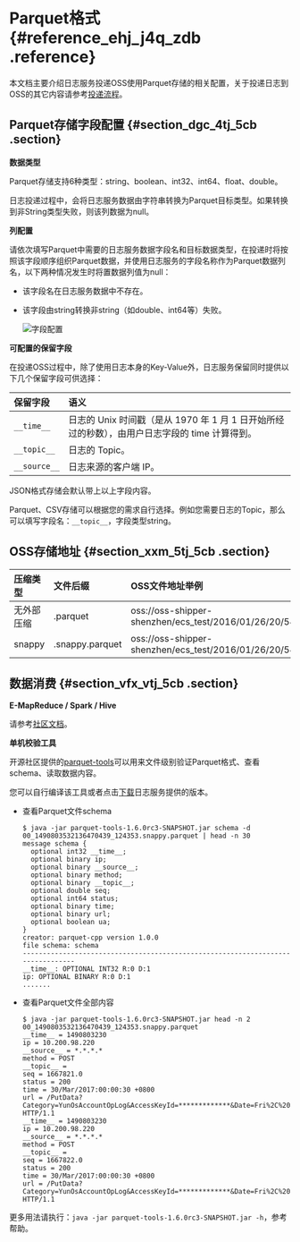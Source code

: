 # Parquet格式 {#reference_ehj_j4q_zdb .reference}

本文档主要介绍日志服务投递OSS使用Parquet存储的相关配置，关于投递日志到OSS的其它内容请参考[投递流程](intl.zh-CN/用户指南/数据投递/投递日志到OSS/投递流程.md#)。

## Parquet存储字段配置 {#section_dgc_4tj_5cb .section}

**数据类型**

Parquet存储支持6种类型：string、boolean、int32、int64、float、double。

日志投递过程中，会将日志服务数据由字符串转换为Parquet目标类型。如果转换到非String类型失败，则该列数据为null。

**列配置**

请依次填写Parquet中需要的日志服务数据字段名和目标数据类型，在投递时将按照该字段顺序组织Parquet数据，并使用日志服务的字段名称作为Parquet数据列名，以下两种情况发生时将置数据列值为null：

-   该字段名在日志服务数据中不存在。
-   该字段由string转换非string（如double、int64等）失败。

    ![](images/5812_zh-CN.png "字段配置")


**可配置的保留字段**

在投递OSS过程中，除了使用日志本身的Key-Value外，日志服务保留同时提供以下几个保留字段可供选择：

|保留字段|语义|
|:---|:-|
|`__time__`|日志的 Unix 时间戳（是从 1970 年 1 月 1 日开始所经过的秒数），由用户日志字段的 time 计算得到。|
|`__topic__`|日志的 Topic。|
|`__source__`|日志来源的客户端 IP。|

JSON格式存储会默认带上以上字段内容。

Parquet、CSV存储可以根据您的需求自行选择。例如您需要日志的Topic，那么可以填写字段名：`__topic__`，字段类型string。

## OSS存储地址 {#section_xxm_5tj_5cb .section}

|压缩类型|文件后缀|OSS文件地址举例|
|:---|:---|:--------|
|无外部压缩|.parquet|oss://oss-shipper-shenzhen/ecs\_test/2016/01/26/20/54\_1453812893059571256\_937.parquet|
|snappy|.snappy.parquet|oss://oss-shipper-shenzhen/ecs\_test/2016/01/26/20/54\_1453812893059571256\_937.snappy.parquet|

## 数据消费 {#section_vfx_vtj_5cb .section}

**E-MapReduce / Spark / Hive**

请参考[社区文档](https://cwiki.apache.org//confluence/display/Hive/LanguageManual+DDL)。

**单机校验工具**

开源社区提供的[parquet-tools](https://github.com/apache/parquet-mr/tree/master/parquet-tools?spm=0.0.0.0.dIDapW)可以用来文件级别验证Parquet格式、查看schema、读取数据内容。

您可以自行编译该工具或者点击[下载](http://logservice-resource.oss-cn-shanghai.aliyuncs.com/tools/parquet-tools-1.6.0rc3-SNAPSHOT.jar)日志服务提供的版本。

-   查看Parquet文件schema

    ```
    $ java -jar parquet-tools-1.6.0rc3-SNAPSHOT.jar schema -d 00_1490803532136470439_124353.snappy.parquet | head -n 30
    message schema {
      optional int32 __time__;
      optional binary ip;
      optional binary __source__;
      optional binary method;
      optional binary __topic__;
      optional double seq;
      optional int64 status;
      optional binary time;
      optional binary url;
      optional boolean ua;
    }
    creator: parquet-cpp version 1.0.0
    file schema: schema
    --------------------------------------------------------------------------------
    __time__: OPTIONAL INT32 R:0 D:1
    ip: OPTIONAL BINARY R:0 D:1
    .......
    ```

-   查看Parquet文件全部内容

    ```
    $ java -jar parquet-tools-1.6.0rc3-SNAPSHOT.jar head -n 2 00_1490803532136470439_124353.snappy.parquet
    __time__ = 1490803230
    ip = 10.200.98.220
    __source__ = *.*.*.*
    method = POST
    __topic__ =
    seq = 1667821.0
    status = 200
    time = 30/Mar/2017:00:00:30 +0800
    url = /PutData?Category=YunOsAccountOpLog&AccessKeyId=*************&Date=Fri%2C%2028%20Jun%202013%2006%3A53%3A30%20GMT&Topic=raw&Signature=********************************* HTTP/1.1
    __time__ = 1490803230
    ip = 10.200.98.220
    __source__ = *.*.*.*
    method = POST
    __topic__ =
    seq = 1667822.0
    status = 200
    time = 30/Mar/2017:00:00:30 +0800
    url = /PutData?Category=YunOsAccountOpLog&AccessKeyId=*************&Date=Fri%2C%2028%20Jun%202013%2006%3A53%3A30%20GMT&Topic=raw&Signature=********************************* HTTP/1.1
    ```


更多用法请执行：`java -jar parquet-tools-1.6.0rc3-SNAPSHOT.jar -h`，参考帮助。

